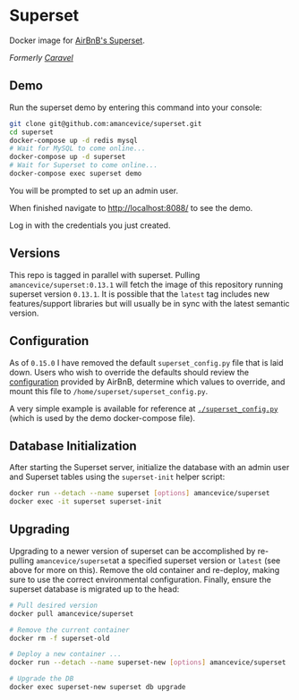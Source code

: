 # Superset

Docker image for [AirBnB's Superset](https://github.com/airbnb/superset).

*Formerly [Caravel](https://github.com/amancevice/caravel)*


## Demo

Run the superset demo by entering this command into your console:

```bash
git clone git@github.com:amancevice/superset.git
cd superset
docker-compose up -d redis mysql
# Wait for MySQL to come online...
docker-compose up -d superset
# Wait for Superset to come online...
docker-compose exec superset demo
```

You will be prompted to set up an admin user.

When finished navigate to [http://localhost:8088/](http://localhost:8088/) to see the demo.

Log in with the credentials you just created.


## Versions

This repo is tagged in parallel with superset. Pulling `amancevice/superset:0.13.1` will fetch the image of this repository running superset version `0.13.1`. It is possible that the `latest` tag includes new features/support libraries but will usually be in sync with the latest semantic version.


## Configuration

As of `0.15.0` I have removed the default `superset_config.py` file that is laid down. Users who wish to override the defaults should review the [configuration](https://github.com/airbnb/superset/blob/master/superset/config.py) provided by AirBnB, determine which values to override, and mount this file to `/home/superset/superset_config.py`.

A very simple example is available for reference at [`./superset_config.py`](./superset_config.py) (which is used by the demo docker-compose file).


## Database Initialization

After starting the Superset server, initialize the database with an admin user and Superset tables using the `superset-init` helper script:

```bash
docker run --detach --name superset [options] amancevice/superset
docker exec -it superset superset-init
```


## Upgrading

Upgrading to a newer version of superset can be accomplished by re-pulling `amancevice/superset`at a specified superset version or `latest` (see above for more on this). Remove the old container and re-deploy, making sure to use the correct environmental configuration. Finally, ensure the superset database is migrated up to the head:

```bash
# Pull desired version
docker pull amancevice/superset

# Remove the current container
docker rm -f superset-old

# Deploy a new container ...
docker run --detach --name superset-new [options] amancevice/superset

# Upgrade the DB
docker exec superset-new superset db upgrade
```
